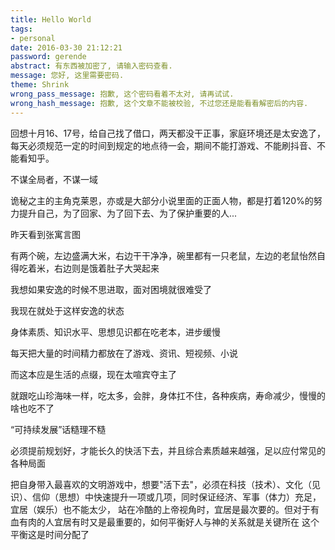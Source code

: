 ```yaml
---
title: Hello World
tags:
- personal
date: 2016-03-30 21:12:21
password: gerende
abstract: 有东西被加密了, 请输入密码查看.
message: 您好, 这里需要密码.
theme: Shrink
wrong_pass_message: 抱歉, 这个密码看着不太对, 请再试试.
wrong_hash_message: 抱歉, 这个文章不能被校验, 不过您还是能看看解密后的内容.
---
```


回想十月16、17号，给自己找了借口，两天都没干正事，家庭环境还是太安逸了，每天必须规范一定的时间到规定的地点待一会，期间不能打游戏、不能刷抖音、不能看知乎。

不谋全局者，不谋一域

诡秘之主的主角克莱恩，亦或是大部分小说里面的正面人物，都是打着120%的努力提升自己，为了回家、为了回下去、为了保护重要的人...

昨天看到张寓言图

有两个碗，左边盛满大米，右边干干净净，碗里都有一只老鼠，左边的老鼠怡然自得吃着米，右边则是饿着肚子大哭起来

我想如果安逸的时候不思进取，面对困境就很难受了

我现在就处于这样安逸的状态

身体素质、知识水平、思想见识都在吃老本，进步缓慢

每天把大量的时间精力都放在了游戏、资讯、短视频、小说

而这本应是生活的点缀，现在太喧宾夺主了

就跟吃山珍海味一样，吃太多，会胖，身体扛不住，各种疾病，寿命减少，慢慢的啥也吃不了

“可持续发展”话糙理不糙

必须提前规划好，才能长久的快活下去，并且综合素质越来越强，足以应付常见的各种局面

把自身带入最喜欢的文明游戏中，想要"活下去"，必须在科技（技术）、文化（见识）、信仰（思想）中快速提升一项或几项，同时保证经济、军事（体力）充足，宜居（娱乐）也不能太少，
站在冷酷的上帝视角时，宜居是最次要的。但对于有血有肉的人宜居有时又是最重要的，如何平衡好人与神的关系就是关键所在
这个平衡这是时间分配了

